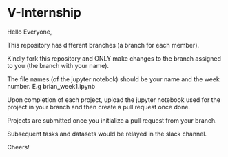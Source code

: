 # V-Internship


Hello Everyone,

This repository has different branches (a branch for each member).

Kindly fork this repository and ONLY make changes to the branch assigned to you (the branch with your name).

The file names (of the jupyter notebok) should be your name and the week number. E.g brian_week1.ipynb

Upon completion of each project, upload the jupyter notebook used for the project in your branch and then create a pull request once done.


Projects are submitted once you initialize a pull request from your branch.

Subsequent tasks and datasets would be relayed in the slack channel.

Cheers!
